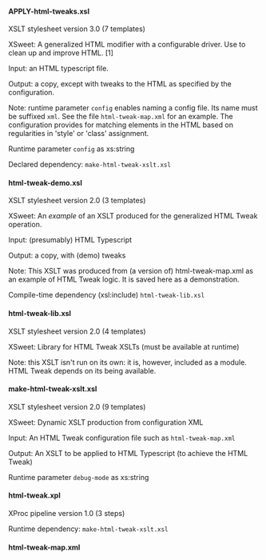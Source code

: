

#### APPLY-html-tweaks.xsl

XSLT stylesheet version 3.0 (7 templates)

XSweet: A generalized HTML modifier with a configurable driver. Use to clean up and improve HTML. [1]

Input: an HTML typescript file.

Output: a copy, except with tweaks to the HTML as specified by the configuration.

Note: runtime parameter `config` enables naming a config file. Its name must be suffixed `xml`. See the file `html-tweak-map.xml` for an example. The configuration provides for matching elements in the HTML based on regularities in 'style' or 'class' assignment.

Runtime parameter ``config`` as xs:string

Declared dependency: `make-html-tweak-xslt.xsl`

#### html-tweak-demo.xsl

XSLT stylesheet version 2.0 (3 templates)

XSweet: An *example* of an XSLT produced for the generalized HTML Tweak operation.

Input: (presumably) HTML Typescript

Output: a copy, with (demo) tweaks

Note: This XSLT was produced from (a version of) html-tweak-map.xml as an example of HTML Tweak logic. It is saved here as a demonstration.

Compile-time dependency (xsl:include) `html-tweak-lib.xsl`

#### html-tweak-lib.xsl

XSLT stylesheet version 2.0 (4 templates)

XSweet: Library for HTML Tweak XSLTs (must be available at runtime)

Note: this XSLT isn't run on its own: it is, however, included as a module. HTML Tweak depends on its being available.

#### make-html-tweak-xslt.xsl

XSLT stylesheet version 2.0 (9 templates)

XSweet: Dynamic XSLT production from configuration XML

Input: An HTML Tweak configuration file such as `html-tweak-map.xml`

Output: An XSLT to be applied to HTML Typescript (to achieve the HTML Tweak)

Runtime parameter ``debug-mode`` as xs:string

#### html-tweak.xpl

XProc pipeline version 1.0 (3 steps)

Runtime dependency: `make-html-tweak-xslt.xsl`

#### html-tweak-map.xml